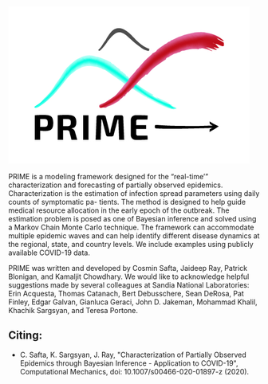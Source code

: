 ![name-of-you-image](https://github.com/sandialabs/PRIME/blob/main/logo/PRIME_logo_small.jpg?raw=true)

PRIME is a modeling framework designed for the “real-time’” characterization and forecasting of partially observed epidemics. Characterization is the estimation of infection spread parameters using daily counts of symptomatic pa- tients. The method is designed to help guide medical resource allocation in the early epoch of the outbreak. The estimation problem is posed as one of Bayesian inference and solved using a Markov Chain Monte Carlo technique. The framework can accommodate multiple epidemic waves and can help identify different disease dynamics at the regional, state, and country levels. We include examples using publicly available COVID-19 data.

PRIME was written and developed by Cosmin Safta, Jaideep Ray, Patrick Blonigan, and Kamaljit Chowdhary. We would like to acknowledge helpful suggestions made by several colleagues at Sandia National Laboratories: Erin Acquesta, Thomas Catanach, Bert Debusschere, Sean DeRosa, Pat Finley, Edgar Galvan, Gianluca Geraci, John D. Jakeman, Mohammad Khalil, Khachik Sargsyan, and Teresa Portone.

## Citing:

* C. Safta, K. Sargsyan, J. Ray, "Characterization of Partially Observed Epidemics through Bayesian Inference - Application to COVID-19", Computational Mechanics, doi: 10.1007/s00466-020-01897-z (2020).
